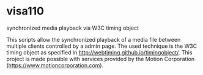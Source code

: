 # visa110
synchronized media playback via W3C timing object

This scripts allow the synchronized playback of a media file between multiple clients controlled by a admin page. The used technique is the W3C timing object as specified in http://webtiming.github.io/timingobject/. This project is made possible with services provided by the Motion Corporation (https://www.motioncorporation.com).
